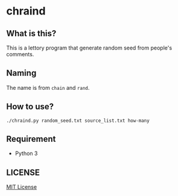 # chraind

## What is this?

This is a lettory program that generate random seed from people's comments.

## Naming

The name is from `chain` and `rand`.

## How to use?

`./chraind.py random_seed.txt source_list.txt how-many`

## Requirement

- Python 3

## LICENSE

[MIT License](LICENSE)
